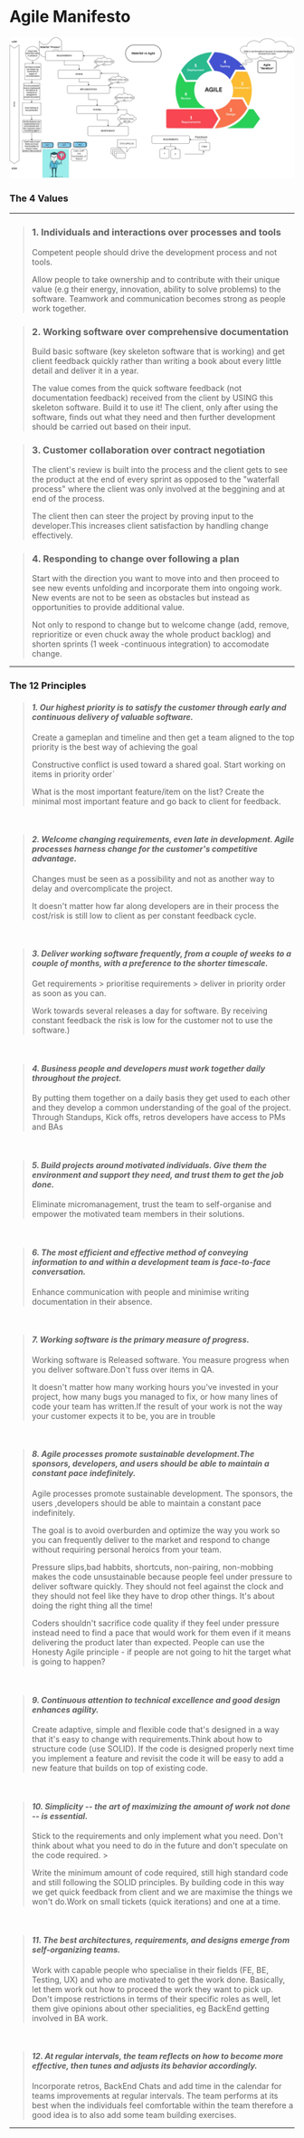 # **Agile Manifesto**
![WaterfallvsAgile](WaterfallvsAgile.jpg)

### The 4 Values
___
> ### 1. Individuals and interactions over processes and tools
>Competent people should drive the development process and not tools.
> 
>Allow people to take ownership and to contribute with their unique value (e.g their energy, innovation, ability to solve problems) to the software. Teamwork and communication becomes strong as people work together.

> ### 2. Working software over comprehensive documentation
>Build basic software (key skeleton software that is working) and get client feedback quickly rather than writing a book about every little detail and deliver it in a year.
>
> The value comes from the quick software feedback (not documentation feedback) received from the client by USING this skeleton software. Build it to use it! 
The client, only after using the software, finds out what they need and then further development should be carried out based on their input.

> ### 3. Customer collaboration over contract negotiation
>The client's review is built into the process and the client gets to see the product at the end of every sprint as opposed to the "waterfall process" where the client was only involved at the beggining and at end of the process.
> 
>The client then can steer the project by proving input to the developer.This increases client satisfaction by handling change effectively.

> ### 4. Responding to change over following a plan
>Start with the direction you want to move into and then proceed to see new events unfolding and incorporate them into ongoing work. New events are not to be seen as obstacles but instead as opportunities to provide additional value.
> 
>Not only to respond to change but to  welcome change (add, remove, reprioritize or even chuck away the whole product backlog) and shorten sprints (1 week -continuous integration) to accomodate change.
____

### The 12 Principles
> #### _1. Our highest priority is to satisfy the customer through early and continuous delivery of valuable software._
> Create a gameplan and timeline and then get a team aligned to the top priority is the best way of achieving the goal
> 
>Constructive conflict is used toward a shared goal. Start working on items in priority order`
>
>What is the most important feature/item on the list? Create the minimal most important feature and go back to client for feedback.

<br/>

> #### _2. Welcome changing requirements, even late in development. Agile processes harness change for the customer's competitive advantage._
>Changes must be seen as a possibility and not as another way to delay and overcomplicate the project.
> 
>It doesn't matter how far along developers are in their process the cost/risk is still low to client as per constant feedback cycle.

<br/>

> #### _3. Deliver working software frequently, from a couple of weeks to a couple of months, with a preference to the shorter timescale._
>Get requirements > prioritise requirements > deliver in priority order as soon as you can.
> 
>Work towards several releases a day for software. By receiving constant feedback the risk is low for the customer not to use the software.)

<br/>

> #### _4. Business people and developers must work together daily throughout the project._
>By putting them together on a daily basis they get used to each other and they develop a common understanding of the goal of the project. Through Standups, Kick offs, retros developers have access to PMs and BAs

<br/>

> #### _5. Build projects around motivated individuals. Give them the environment and support they need, and trust them to get the job done._
>Eliminate micromanagement, trust the team to self-organise and empower the motivated team members in their solutions.

<br/>

> #### _6. The most efficient and effective method of conveying information to and within a development team is face-to-face conversation._
 >Enhance communication with people and minimise writing documentation in their absence.

<br/>

> #### _7. Working software is the primary measure of progress._
>Working software is Released software. You measure progress when you deliver software.Don't fuss over items in QA.
> 
>It doesn't matter how many working hours you've invested in your project, how many bugs you managed to fix, or how many lines of code your team has written.If the result of your work is not the way your customer expects it to be, you are in trouble

<br/>

> #### _8. Agile processes promote sustainable development.The sponsors, developers, and users should be able to maintain a constant pace indefinitely._ 
>Agile processes promote sustainable development. The sponsors, the users ,developers should be able to maintain a constant pace indefinitely. 
> 
>The goal is to avoid overburden and optimize the way you work so you can frequently deliver to the market and respond to change without requiring personal heroics from your team.
>
>Pressure slips,bad habbits, shortcuts, non-pairing, non-mobbing makes the code unsustainable because people feel under pressure to deliver software quickly. They should not feel against the clock and they should not feel like they have to drop other things. It's about doing the right thing all the time! 
> 
>Coders shouldn't sacrifice code quality if they feel under pressure instead need to find a pace that would work for them even if it means delivering the product later than expected. People can use the Honesty Agile principle - if people are not going to hit the target what is going to happen?
> 
<br/>

> #### _9. Continuous attention to technical excellence and good design enhances agility._
>Create adaptive, simple and flexible code that's designed in a way that it's easy to change with requirements.Think about how to structure code (use SOLID). If the code is designed properly next time you implement a feature and revisit the code it will be easy to add a new feature that builds on top of existing code.
>
<br/>

> #### _10. Simplicity -- the art of maximizing the amount of work not done -- is essential._
>Stick to the requirements and only implement what you need.  Don't think about what you need to do in the future and don't speculate on the code required. >
> 
>Write the minimum amount of code required, still high standard code and still following the SOLID principles. By building code in this way we get quick feedback from client and we are maximise the things we won't do.Work on small tickets (quick iterations) and one at a time.

<br/>

> #### _11. The best architectures, requirements, and designs emerge from self-organizing teams._
>Work with capable people who specialise in their fields (FE, BE, Testing, UX) and who are motivated to get the work done. Basically, let them work out how to proceed the work they want to pick up. Don't impose restrictions in terms of their specific roles as well, let them give opinions about other specialities, eg BackEnd getting involved in BA work.

<br/>

> #### _12. At regular intervals, the team reflects on how to become more effective, then tunes and adjusts its behavior accordingly._
>Incorporate retros, BackEnd Chats and add time in the calendar for teams improvements at regular intervals. The team performs at its best when the individuals feel comfortable within the team therefore a good idea is to also add some team building exercises.

___